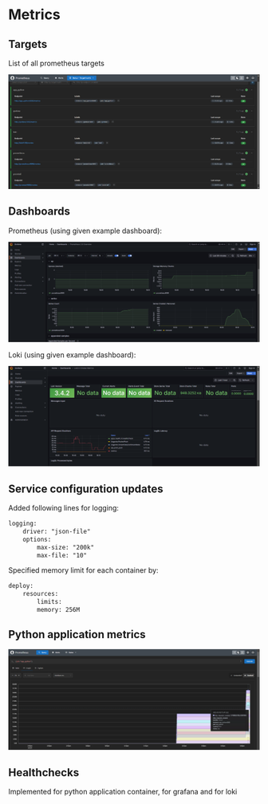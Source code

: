 # Metrics 

## Targets

List of all prometheus targets

![alt text](images/targets.png)

## Dashboards

Prometheus (using given example dashboard):

![alt text](images/prometheus_dashboard.png)

Loki (using given example dashboard):

![alt text](images/loki_dashboard.png)

## Service configuration updates

Added following lines for logging:

```
logging:
    driver: "json-file"
    options:
        max-size: "200k"
        max-file: "10"
```

Specified memory limit for each container by:

```
deploy:
    resources:
        limits:
        memory: 256M
```

## Python application metrics

![alt text](images/prometheus_python.png)


## Healthchecks

Implemented for python application container, for grafana and for loki
